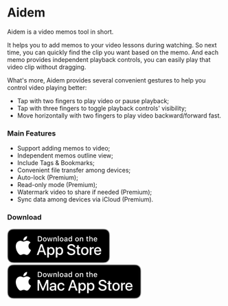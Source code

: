 # Aidem

Aidem is a video memos tool in short.

It helps you to add memos to your video lessons during watching. So next time, you can quickly find the clip you want based on the memo. And each memo provides independent playback controls, you can easily play that video clip without dragging.

What's more, Aidem provides several convenient gestures to help you control video playing better:

- Tap with two fingers to play video or pause playback;
- Tap with three fingers to toggle playback controls' visibility;
- Move horizontally with two fingers to play video backward/forward fast.


### Main Features

- Support adding memos to video;  
- Independent memos outline view;  
- Include Tags & Bookmarks;  
- Convenient file transfer among devices;  
- Auto-lock (Premium);  
- Read-only mode (Premium);  
- Watermark video to share if needed (Premium);  
- Sync data among devices via iCloud (Premium).


### Download

[![Download on the App Store](./_assets/Download_on_the_App_Store_Badge_US-UK_RGB_blk_092917.svg "Download on the App Store")](https://apps.apple.com/us/app/aidem/id1554794581) [![Download on the Mac App Store](./_assets/Download_on_the_Mac_App_Store_Badge_US-UK_RGB_blk_092917.svg "Download on the Mac App Store")](https://apps.apple.com/us/app/aidem/id1554794581)

